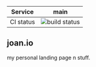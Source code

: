 | Service       | main        |
| ------------- |:-------------:|
| CI status     | ![build status](https://travis-ci.com/joan-serra/joan.io.svg?branch=main)|

## joan.io

my personal landing page n stuff.
